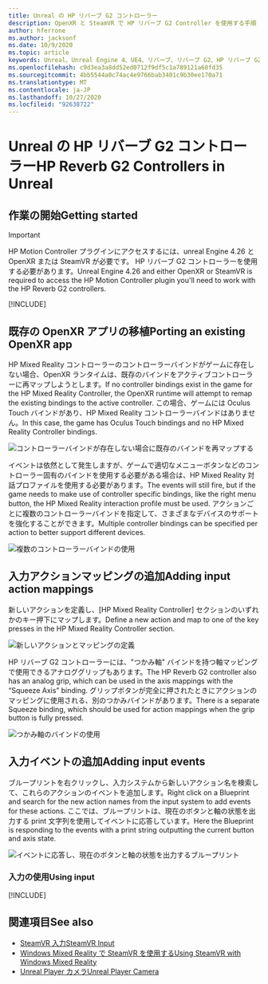 ```yaml
---
title: Unreal の HP リバーブ G2 コントローラー
description: OpenXR と SteamVR で HP リバーブ G2 Controller を使用する手順
author: hferrone
ms.author: jacksonf
ms.date: 10/9/2020
ms.topic: article
keywords: Unreal、Unreal Engine 4、UE4、リバーブ、リバーブ G2、HP リバーブ G2、mixed reality、development、motion controller、user input、features、new project、emulator、documentation、ガイド、features、ホログラム、game development
ms.openlocfilehash: c9d3ea3a8dd52ed0712f9df5c1a789121a68fd35
ms.sourcegitcommit: 4bb5544a0c74ac4e9766bab3401c9b30ee170a71
ms.translationtype: MT
ms.contentlocale: ja-JP
ms.lasthandoff: 10/27/2020
ms.locfileid: "92638722"
---
```

# <a name="hp-reverb-g2-controllers-in-unreal"></a><span data-ttu-id="67ba5-104">Unreal の HP リバーブ G2 コントローラー</span><span class="sxs-lookup"><span data-stu-id="67ba5-104">HP Reverb G2 Controllers in Unreal</span></span> 

## <a name="getting-started"></a><span data-ttu-id="67ba5-105">作業の開始</span><span class="sxs-lookup"><span data-stu-id="67ba5-105">Getting started</span></span>

> [!IMPORTANT]
> <span data-ttu-id="67ba5-106">HP Motion Controller プラグインにアクセスするには、unreal Engine 4.26 と OpenXR または SteamVR が必要です。 HP リバーブ G2 コントローラーを使用する必要があります。</span><span class="sxs-lookup"><span data-stu-id="67ba5-106">Unreal Engine 4.26 and either OpenXR or SteamVR is required to access the HP Motion Controller plugin you'll need to work with the HP Reverb G2 controllers.</span></span>

[!INCLUDE[](includes/tabs-g2-controllers-in-unreal.md)]

## <a name="porting-an-existing-openxr-app"></a><span data-ttu-id="67ba5-107">既存の OpenXR アプリの移植</span><span class="sxs-lookup"><span data-stu-id="67ba5-107">Porting an existing OpenXR app</span></span> 

<span data-ttu-id="67ba5-108">HP Mixed Reality コントローラーのコントローラーバインドがゲームに存在しない場合、OpenXR ランタイムは、既存のバインドをアクティブコントローラーに再マップしようとします。</span><span class="sxs-lookup"><span data-stu-id="67ba5-108">If no controller bindings exist in the game for the HP Mixed Reality Controller, the OpenXR runtime will attempt to remap the existing bindings to the active controller.</span></span>  <span data-ttu-id="67ba5-109">この場合、ゲームには Oculus Touch バインドがあり、HP Mixed Reality コントローラーバインドはありません。</span><span class="sxs-lookup"><span data-stu-id="67ba5-109">In this case, the game has Oculus Touch bindings and no HP Mixed Reality Controller bindings.</span></span>

![コントローラーバインドが存在しない場合に既存のバインドを再マップする](images/reverb-g2-img-04.png)

<span data-ttu-id="67ba5-111">イベントは依然として発生しますが、ゲームで適切なメニューボタンなどのコントローラー固有のバインドを使用する必要がある場合は、HP Mixed Reality 対話プロファイルを使用する必要があります。</span><span class="sxs-lookup"><span data-stu-id="67ba5-111">The events will still fire, but if the game needs to make use of controller specific bindings, like the right menu button, the HP Mixed Reality interaction profile must be used.</span></span>  <span data-ttu-id="67ba5-112">アクションごとに複数のコントローラーバインドを指定して、さまざまなデバイスのサポートを強化することができます。</span><span class="sxs-lookup"><span data-stu-id="67ba5-112">Multiple controller bindings can be specified per action to better support different devices.</span></span>
   
![複数のコントローラーバインドの使用](images/reverb-g2-img-05.png)

## <a name="adding-input-action-mappings"></a><span data-ttu-id="67ba5-114">入力アクションマッピングの追加</span><span class="sxs-lookup"><span data-stu-id="67ba5-114">Adding input action mappings</span></span> 

<span data-ttu-id="67ba5-115">新しいアクションを定義し、[HP Mixed Reality Controller] セクションのいずれかのキー押下にマップします。</span><span class="sxs-lookup"><span data-stu-id="67ba5-115">Define a new action and map to one of the key presses in the HP Mixed Reality Controller section.</span></span>

![新しいアクションとマッピングの定義](images/reverb-g2-img-02.png)

<span data-ttu-id="67ba5-117">HP リバーブ G2 コントローラーには、"つかみ軸" バインドを持つ軸マッピングで使用できるアナロググリップもあります。</span><span class="sxs-lookup"><span data-stu-id="67ba5-117">The HP Reverb G2 controller also has an analog grip, which can be used in the axis mappings with the “Squeeze Axis” binding.</span></span>  <span data-ttu-id="67ba5-118">グリップボタンが完全に押されたときにアクションのマッピングに使用される、別のつかみバインドがあります。</span><span class="sxs-lookup"><span data-stu-id="67ba5-118">There is a separate Squeeze binding, which should be used for action mappings when the grip button is fully pressed.</span></span> 

![つかみ軸のバインドの使用](images/reverb-g2-img-03.png)

## <a name="adding-input-events"></a><span data-ttu-id="67ba5-120">入力イベントの追加</span><span class="sxs-lookup"><span data-stu-id="67ba5-120">Adding input events</span></span>

<span data-ttu-id="67ba5-121">ブループリントを右クリックし、入力システムから新しいアクション名を検索して、これらのアクションのイベントを追加します。</span><span class="sxs-lookup"><span data-stu-id="67ba5-121">Right click on a Blueprint and search for the new action names from the input system to add events for these actions.</span></span>  <span data-ttu-id="67ba5-122">ここでは、ブループリントは、現在のボタンと軸の状態を出力する print 文字列を使用してイベントに応答しています。</span><span class="sxs-lookup"><span data-stu-id="67ba5-122">Here the Blueprint is responding to the events with a print string outputting the current button and axis state.</span></span>

![イベントに応答し、現在のボタンと軸の状態を出力するブループリント](images/reverb-g2-img-06.png)

### <a name="using-input"></a><span data-ttu-id="67ba5-124">入力の使用</span><span class="sxs-lookup"><span data-stu-id="67ba5-124">Using input</span></span> 

[!INCLUDE[](includes/tabs-g2-controller-mapping-in-unreal.md)]

## <a name="see-also"></a><span data-ttu-id="67ba5-125">関連項目</span><span class="sxs-lookup"><span data-stu-id="67ba5-125">See also</span></span>
* [<span data-ttu-id="67ba5-126">SteamVR 入力</span><span class="sxs-lookup"><span data-stu-id="67ba5-126">SteamVR Input</span></span>](https://docs.unrealengine.com/Platforms/VR/SteamVR/HowTo/SteamVRInput/index.html)
* [<span data-ttu-id="67ba5-127">Windows Mixed Reality で SteamVR を使用する</span><span class="sxs-lookup"><span data-stu-id="67ba5-127">Using SteamVR with Windows Mixed Reality</span></span>](https://docs.microsoft.com/windows/mixed-reality/enthusiast-guide/using-steamvr-with-windows-mixed-reality)
* [<span data-ttu-id="67ba5-128">Unreal Player カメラ</span><span class="sxs-lookup"><span data-stu-id="67ba5-128">Unreal Player Camera</span></span>](https://docs.unrealengine.com/Programming/Tutorials/PlayerCamera/3/index.html)